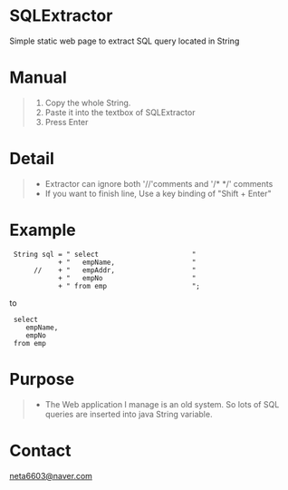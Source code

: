 # SQLExtractor
Simple static web page to extract SQL query located in String 

# Manual
> 1. Copy the whole String.
> 2. Paste it into the textbox of SQLExtractor
> 3. Press Enter

# Detail
> * Extractor can ignore both '//'comments and '/* */' comments
> * If you want to finish line, Use a key binding of "Shift + Enter"

# Example
```
 String sql = " select                       "
            + "   empName,                   "
      //    + "   empAddr,                   "
            + "   empNo                      "
            + " from emp                     ";  
```

to

```
 select
    empName,
    empNo
 from emp
```

# Purpose
> * The Web application I manage is an old system. So lots of SQL queries are inserted into java String variable.

# Contact
neta6603@naver.com
